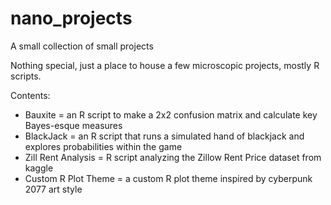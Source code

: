 # nano_projects
A small collection of small projects

Nothing special, just a place to house a few microscopic projects, mostly R scripts.

Contents:
- Bauxite = an R script to make a 2x2 confusion matrix and calculate key Bayes-esque measures
- BlackJack = an R script that runs a simulated hand of blackjack and explores probabilities within the game
- Zill Rent Analysis = R script analyzing the Zillow Rent Price dataset from kaggle
- Custom R Plot Theme = a custom R plot theme inspired by cyberpunk 2077 art style
